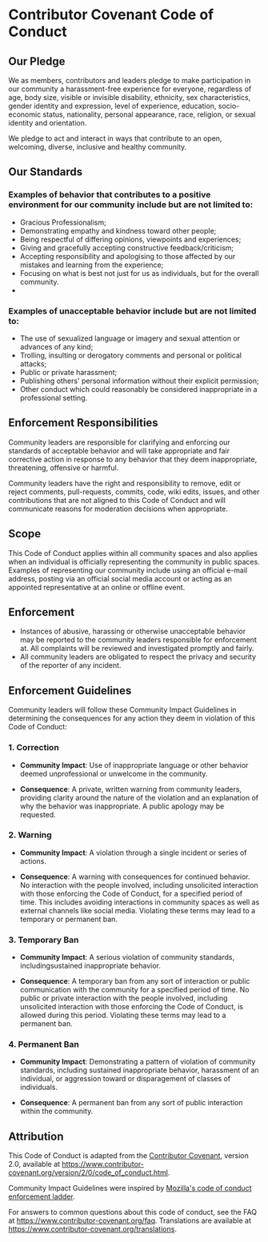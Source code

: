# Contributor Covenant Code of Conduct

## Our Pledge

We as members, contributors and leaders pledge to make participation in our
community a harassment-free experience for everyone, regardless of age, body
size, visible or invisible disability, ethnicity, sex characteristics, gender
identity and expression, level of experience, education, socio-economic status,
nationality, personal appearance, race, religion, or sexual identity
and orientation.

We pledge to act and interact in ways that contribute to an open, welcoming,
diverse, inclusive and healthy community.

## Our Standards
### Examples of behavior that contributes to a positive environment for our community include but are not limited to:

* Gracious Professionalism;
* Demonstrating empathy and kindness toward other people;
* Being respectful of differing opinions, viewpoints and experiences;
* Giving and gracefully accepting constructive feedback/criticism;
* Accepting responsibility and apologising to those affected by our mistakes and learning from the experience;
* Focusing on what is best not just for us as individuals, but for the overall community.
* 
### Examples of unacceptable behavior include but are not limited to:
* The use of sexualized language or imagery and sexual attention or advances of any kind;
* Trolling, insulting or derogatory comments and personal or political attacks;
* Public or private harassment;
* Publishing others' personal information without their explicit permission;
* Other conduct which could reasonably be considered inappropriate in a professional setting.

## Enforcement Responsibilities
Community leaders are responsible for clarifying and enforcing our standards of
acceptable behavior and will take appropriate and fair corrective action in
response to any behavior that they deem inappropriate, threatening, offensive
or harmful.

Community leaders have the right and responsibility to remove, edit or reject
comments, pull-requests, commits, code, wiki edits, issues, and other contributions that are
not aligned to this Code of Conduct and will communicate reasons for moderation
decisions when appropriate.

## Scope
This Code of Conduct applies within all community spaces and also applies when an individual is officially representing the community in public spaces. Examples of representing our community include using an official e-mail address, posting via an official social media account or acting as an appointed representative at an online or offline event.

## Enforcement
* Instances of abusive, harassing or otherwise unacceptable behavior may be reported to the community leaders responsible for enforcement at. All complaints will be reviewed and investigated promptly and fairly.
* All community leaders are obligated to respect the privacy and security of the reporter of any incident.

## Enforcement Guidelines
Community leaders will follow these Community Impact Guidelines in determining the consequences for any action they deem in violation of this Code of Conduct:

### 1. Correction
- **Community Impact**:
Use of inappropriate language or other behavior deemed unprofessional or unwelcome in the community.

- **Consequence**:
A private, written warning from community leaders, providing clarity around the nature of the violation and an explanation of why the behavior was inappropriate. A public apology may be requested.

### 2. Warning
- **Community Impact**:
A violation through a single incident or series of actions.

- **Consequence**:
A warning with consequences for continued behavior. No interaction with the people involved, including unsolicited interaction with those enforcing the Code of Conduct, for a specified period of time. This includes avoiding interactions in community spaces as well as external channels like social media. Violating these terms may lead to a temporary or permanent ban.

### 3. Temporary Ban
- **Community Impact**:
A serious violation of community standards, includingsustained inappropriate behavior.

- **Consequence**:
A temporary ban from any sort of interaction or public communication with the community for a specified period of time. No public or
private interaction with the people involved, including unsolicited interaction with those enforcing the Code of Conduct, is allowed during this period. Violating these terms may lead to a permanent ban.

### 4. Permanent Ban
- **Community Impact**:
Demonstrating a pattern of violation of community standards, including sustained inappropriate behavior,  harassment of an individual, or aggression toward or disparagement of classes of individuals.

- **Consequence**:
A permanent ban from any sort of public interaction within the community.

## Attribution
This Code of Conduct is adapted from the [Contributor Covenant][homepage], version 2.0, available at https://www.contributor-covenant.org/version/2/0/code_of_conduct.html.

Community Impact Guidelines were inspired by [Mozilla's code of conduct enforcement ladder](https://github.com/mozilla/diversity).

[homepage]: https://www.contributor-covenant.org

For answers to common questions about this code of conduct, see the FAQ at https://www.contributor-covenant.org/faq. Translations are available at https://www.contributor-covenant.org/translations.

